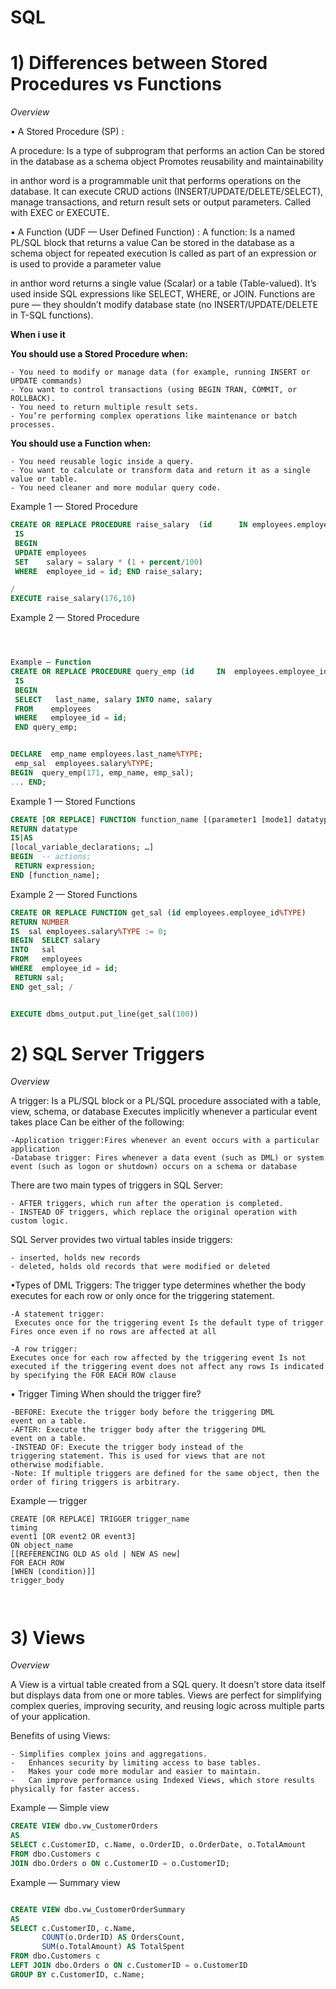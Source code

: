 # SQL
# 1) Differences between Stored Procedures vs Functions

*Overview*

•	A Stored Procedure (SP) :

A procedure:
Is a type of subprogram that performs an action
Can be stored in the database as a schema object
Promotes reusability and maintainability

in anthor word is a programmable unit that performs operations on the database. It can execute CRUD actions (INSERT/UPDATE/DELETE/SELECT), manage transactions, and return result sets or output parameters. Called with EXEC or EXECUTE.

•	A Function (UDF — User Defined Function) :
A function:
Is a named PL/SQL block that returns a value
Can be stored in the database as a schema object for
repeated execution
Is called as part of an expression or is used to provide a
parameter value

in anthor word
returns a single value (Scalar) or a table (Table-valued). It’s used inside SQL expressions like SELECT, WHERE, or JOIN. Functions are pure — they shouldn’t modify database state (no INSERT/UPDATE/DELETE in T-SQL functions).

**When i use it**

**You should use a Stored Procedure when:**

	- You need to modify or manage data (for example, running INSERT or UPDATE commands)
    - You want to control transactions (using BEGIN TRAN, COMMIT, or ROLLBACK).
	- You need to return multiple result sets.
	- You’re performing complex operations like maintenance or batch processes.

**You should use a Function when:**

	- You need reusable logic inside a query.
	- You want to calculate or transform data and return it as a single value or table.
	- You need cleaner and more modular query code.
  
Example 1 — Stored Procedure



```sql
CREATE OR REPLACE PROCEDURE raise_salary  (id      IN employees.employee_id%TYPE,   percent IN NUMBER)
 IS
 BEGIN
 UPDATE employees
 SET    salary = salary * (1 + percent/100)
 WHERE  employee_id = id; END raise_salary;

/
EXECUTE raise_salary(176,10)


```
Example 2 — Stored Procedure
```sql



Example — Function
CREATE OR REPLACE PROCEDURE query_emp (id     IN  employees.employee_id%TYPE,  name   OUT employees.last_name%TYPE,  salary OUT employees.salary%TYPE) 
 IS 
 BEGIN  
 SELECT   last_name, salary INTO name, salary   
 FROM    employees   
 WHERE   employee_id = id; 
 END query_emp;


DECLARE  emp_name employees.last_name%TYPE;
 emp_sal  employees.salary%TYPE;
BEGIN  query_emp(171, emp_name, emp_sal);
... END;

```
Example 1 — Stored Functions
```sql
CREATE [OR REPLACE] FUNCTION function_name [(parameter1 [mode1] datatype1, ...)]
RETURN datatype
IS|AS
[local_variable_declarations; …]
BEGIN  -- actions; 
 RETURN expression;
END [function_name];

```
Example 2 — Stored Functions
```sql
CREATE OR REPLACE FUNCTION get_sal (id employees.employee_id%TYPE)
RETURN NUMBER
IS  sal employees.salary%TYPE := 0;
BEGIN  SELECT salary
INTO   sal
FROM   employees
WHERE  employee_id = id;
 RETURN sal;
END get_sal; /


EXECUTE dbms_output.put_line(get_sal(100))


```

# 2) SQL Server Triggers

*Overview*

A trigger:
Is a PL/SQL block or a PL/SQL procedure associated with a
table, view, schema, or database
Executes implicitly whenever a particular event takes place
Can be either of the following:

    -Application trigger:Fires whenever an event occurs with a particular application 
    -Database trigger: Fires whenever a data event (such as DML) or system event (such as logon or shutdown) occurs on a schema or database


There are two main types of triggers in SQL Server:

    - AFTER triggers, which run after the operation is completed.
    - INSTEAD OF triggers, which replace the original operation with custom logic.

SQL Server provides two virtual tables inside triggers:

    - inserted, holds new records
    - deleted, holds old records that were modified or deleted

•Types of DML Triggers:
The trigger type determines whether the body executes for each row or only once for the triggering statement.

    -A statement trigger:
     Executes once for the triggering event Is the default type of trigger Fires once even if no rows are affected at all

    -A row trigger:
    Executes once for each row affected by the triggering event Is not executed if the triggering event does not affect any rows Is indicated by specifying the FOR EACH ROW clause

• Trigger Timing
When should the trigger fire?

    -BEFORE: Execute the trigger body before the triggering DML
    event on a table.
    -AFTER: Execute the trigger body after the triggering DML
    event on a table.
    -INSTEAD OF: Execute the trigger body instead of the
    triggering statement. This is used for views that are not
    otherwise modifiable. 
	-Note: If multiple triggers are defined for the same object, then the order of firing triggers is arbitrary.


  Example —  trigger 


```
CREATE [OR REPLACE] TRIGGER trigger_name
timing
event1 [OR event2 OR event3]
ON object_name
[[REFERENCING OLD AS old | NEW AS new]
FOR EACH ROW
[WHEN (condition)]]
trigger_body



```

# 3) Views

*Overview*

A View is a virtual table created from a SQL query. It doesn’t store data itself but displays data from one or more tables. Views are perfect for simplifying complex queries, improving security, and reusing logic across multiple parts of your application.

Benefits of using Views:

    - Simplifies complex joins and aggregations.
	-	Enhances security by limiting access to base tables.
	-	Makes your code more modular and easier to maintain.
	-	Can improve performance using Indexed Views, which store results physically for faster access.

Example — Simple view


```sql
CREATE VIEW dbo.vw_CustomerOrders
AS
SELECT c.CustomerID, c.Name, o.OrderID, o.OrderDate, o.TotalAmount
FROM dbo.Customers c
JOIN dbo.Orders o ON c.CustomerID = o.CustomerID;

```

Example — Summary view


```sql

CREATE VIEW dbo.vw_CustomerOrderSummary
AS
SELECT c.CustomerID, c.Name,
       COUNT(o.OrderID) AS OrdersCount,
       SUM(o.TotalAmount) AS TotalSpent
FROM dbo.Customers c
LEFT JOIN dbo.Orders o ON c.CustomerID = o.CustomerID
GROUP BY c.CustomerID, c.Name;
```



  

  

